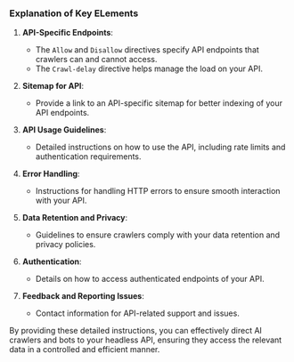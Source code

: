 ### Explanation of Key ELements

1. **API-Specific Endpoints**: 
   - The `Allow` and `Disallow` directives specify API endpoints that crawlers can and cannot access.
   - The `Crawl-delay` directive helps manage the load on your API.

2. **Sitemap for API**:
   - Provide a link to an API-specific sitemap for better indexing of your API endpoints.

3. **API Usage Guidelines**:
   - Detailed instructions on how to use the API, including rate limits and authentication requirements.

4. **Error Handling**:
   - Instructions for handling HTTP errors to ensure smooth interaction with your API.

5. **Data Retention and Privacy**:
   - Guidelines to ensure crawlers comply with your data retention and privacy policies.

6. **Authentication**:
   - Details on how to access authenticated endpoints of your API.

7. **Feedback and Reporting Issues**:
   - Contact information for API-related support and issues.

By providing these detailed instructions, you can effectively direct AI crawlers and bots to your headless API, ensuring they access the relevant data in a controlled and efficient manner.
